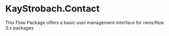 KayStrobach.Contact
====================

This Flow Package offers a basic user management interface for neos/flow 3.x packages